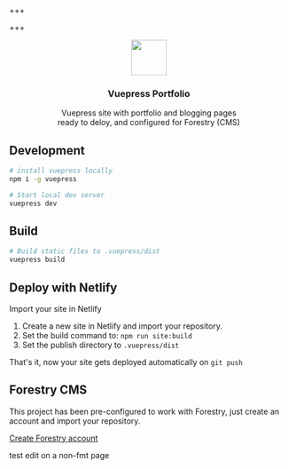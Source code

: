 +++

+++
<p align="center">
<img src="https://vuepress-portfolio.netlify.com/upload/logo.svg" height="64">
<h3 align="center">Vuepress Portfolio</h3>
<p align="center">Vuepress site with portfolio and blogging pages<br>ready to deloy, and configured for Forestry (CMS)<p>
</p>

## Development

```bash
# install vuepress locally
npm i -g vuepress

# Start local dev server
vuepress dev
```

## Build

```bash
# Build static files to .vuepress/dist
vuepress build
```

## Deploy with Netlify

Import your site in Netlify

1. Create a new site in Netlify and import your repository.
2. Set the build command to: `npm run site:build`
3. Set the publish directory to `.vuepress/dist`

That's it, now your site gets deployed automatically on `git push`

## Forestry CMS

This project has been pre-configured to work with Forestry, just create an account and import your repository.

[Create Forestry account](https://forestry.io)

test edit on a non-fmt page
